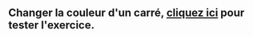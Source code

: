 ## Changer la couleur d'un carré, [cliquez ici](https://paulineroppe.github.io/js-web-1.1/) pour tester l'exercice.
